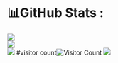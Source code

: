 # 📊GitHub Stats :
![](https://github-readme-stats.vercel.app/api?username=paffenst&theme=synthwave&hide_border=false&include_all_commits=true&count_private=true)<br/>
![](https://github-readme-streak-stats.herokuapp.com/?user=paffenst&theme=synthwave&hide_border=false)<br/>
![](https://github-readme-stats.vercel.app/api/top-langs/?username=paffenst&theme=synthwave&hide_border=false&include_all_commits=true&count_private=true&layout=compact)
#visitor count![Visitor Count](https://profile-counter.glitch.me/{paffenst}/count.svg)
[![](https://visitcount.itsvg.in/api?id=paffenst&icon=4&color=8)](https://visitcount.itsvg.in)
<!--
**paffenst/paffenst** is a ✨ _special_ ✨ repository because its `README.md` (this file) appears on your GitHub profile.
- 🔭 I’m currently working on ...
- 🌱 I’m currently learning ...
- 👯 I’m looking to collaborate on ...
- 🤔 I’m looking for help with ...
- 💬 Ask me about ...
- 📫 How to reach me: ...
- 😄 Pronouns: ...
- ⚡ Fun fact: ...
-->

